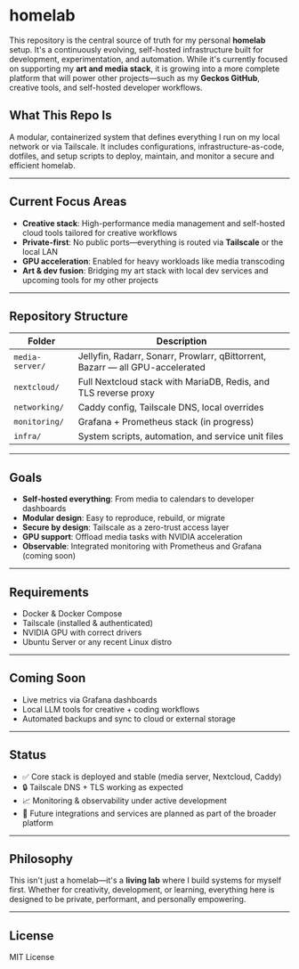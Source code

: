 # homelab

This repository is the central source of truth for my personal **homelab** setup. It's a continuously evolving, self-hosted infrastructure built for development, experimentation, and automation. While it's currently focused on supporting my **art and media stack**, it is growing into a more complete platform that will power other projects—such as my **Geckos GitHub**, creative tools, and self-hosted developer workflows.

## What This Repo Is

A modular, containerized system that defines everything I run on my local network or via Tailscale. It includes configurations, infrastructure-as-code, dotfiles, and setup scripts to deploy, maintain, and monitor a secure and efficient homelab.

---

## Current Focus Areas

- **Creative stack**: High-performance media management and self-hosted cloud tools tailored for creative workflows
- **Private-first**: No public ports—everything is routed via **Tailscale** or the local LAN
- **GPU acceleration**: Enabled for heavy workloads like media transcoding
- **Art & dev fusion**: Bridging my art stack with local dev services and upcoming tools for my other projects

---

## Repository Structure

| Folder          | Description                                                                   |
| --------------- | ----------------------------------------------------------------------------- |
| `media-server/` | Jellyfin, Radarr, Sonarr, Prowlarr, qBittorrent, Bazarr — all GPU-accelerated |
| `nextcloud/`    | Full Nextcloud stack with MariaDB, Redis, and TLS reverse proxy               |
| `networking/`   | Caddy config, Tailscale DNS, local overrides                                  |
| `monitoring/`   | Grafana + Prometheus stack (in progress)                                      |
| `infra/`        | System scripts, automation, and service unit files                            |

---

## Goals

- **Self-hosted everything**: From media to calendars to developer dashboards
- **Modular design**: Easy to reproduce, rebuild, or migrate
- **Secure by design**: Tailscale as a zero-trust access layer
- **GPU support**: Offload media tasks with NVIDIA acceleration
- **Observable**: Integrated monitoring with Prometheus and Grafana (coming soon)

---

## Requirements

- Docker & Docker Compose
- Tailscale (installed & authenticated)
- NVIDIA GPU with correct drivers
- Ubuntu Server or any recent Linux distro

---

## Coming Soon

- Live metrics via Grafana dashboards
- Local LLM tools for creative + coding workflows
- Automated backups and sync to cloud or external storage

---

## Status

- ✅ Core stack is deployed and stable (media server, Nextcloud, Caddy)
- 🔒 Tailscale DNS + TLS working as expected
- 📈 Monitoring & observability under active development
- 🔧 Future integrations and services are planned as part of the broader platform

---

## Philosophy

This isn't just a homelab—it's a **living lab** where I build systems for myself first. Whether for creativity, development, or learning, everything here is designed to be private, performant, and personally empowering.

---

## License

MIT License
